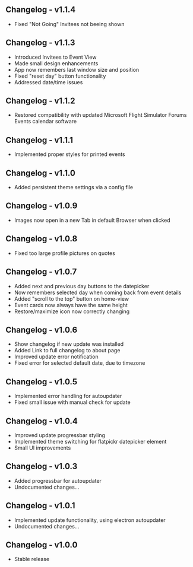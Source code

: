 ## Changelog - v1.1.4

- Fixed "Not Going" Invitees not beeing shown


## Changelog - v1.1.3

- Introduced Invitees to Event View
- Made small design enhancements
- App now remembers last window size and position
- Fixed "reset day" button functionality
- Addressed date/time issues


## Changelog - v1.1.2

- Restored compatibility with updated Microsoft Flight Simulator Forums Events calendar software


## Changelog - v1.1.1

- Implemented proper styles for printed events


## Changelog - v1.1.0

- Added persistent theme settings via a config file


## Changelog - v1.0.9

- Images now open in a new Tab in default Browser when clicked


## Changelog - v1.0.8

- Fixed too large profile pictures on quotes


## Changelog - v1.0.7

- Added next and previous day buttons to the datepicker
- Now remembers selected day when coming back from event details
- Added "scroll to the top" button on home-view
- Event cards now always have the same height
- Restore/maximize icon now correctly changing


## Changelog - v1.0.6

- Show changelog if new update was installed
- Added Link to full changelog to about page
- Improved update error notification
- Fixed error for selected default date, due to timezone


## Changelog - v1.0.5

- Implemented error handling for autoupdater
- Fixed small issue with manual check for update


## Changelog - v1.0.4

- Improved update progressbar styling
- Implemented theme switching for flatpickr datepicker element
- Small UI improvements


## Changelog - v1.0.3

- Added progressbar for autoupdater
- Undocumented changes...


## Changelog - v1.0.1

- Implemented update functionality, using electron autoupdater
- Undocumented changes...


## Changelog - v1.0.0

- Stable release